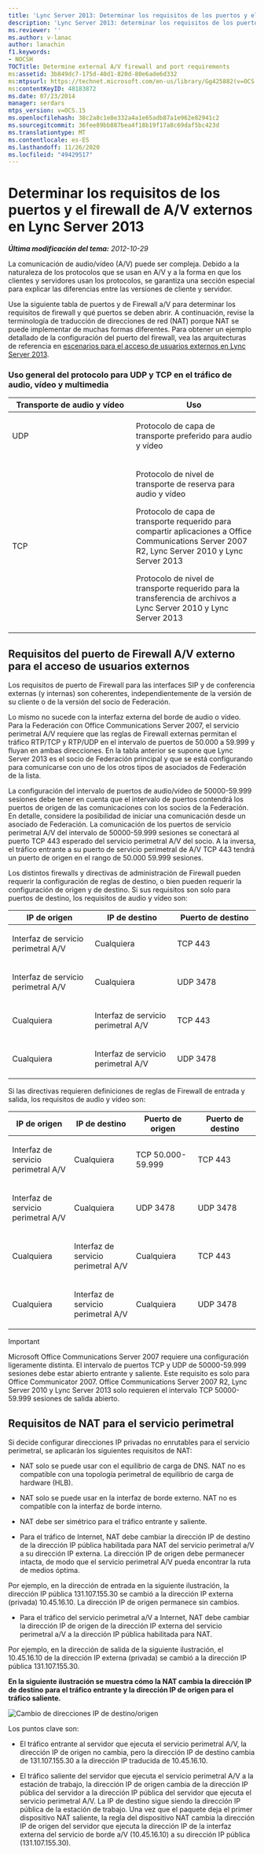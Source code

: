 ```yaml
---
title: 'Lync Server 2013: Determinar los requisitos de los puertos y el firewall de A/V externos'
description: 'Lync Server 2013: determinar los requisitos de los puertos y el Firewall A/V externo.'
ms.reviewer: ''
ms.author: v-lanac
author: lanachin
f1.keywords:
- NOCSH
TOCTitle: Determine external A/V firewall and port requirements
ms:assetid: 3b849dc7-175d-40d1-820d-80e6ade6d332
ms:mtpsurl: https://technet.microsoft.com/en-us/library/Gg425882(v=OCS.15)
ms:contentKeyID: 48183872
ms.date: 07/23/2014
manager: serdars
mtps_version: v=OCS.15
ms.openlocfilehash: 38c2a8c1e8e332a4a1e65adb87a1e962e82941c2
ms.sourcegitcommit: 36fee89bb887bea4f18b19f17a8c69daf5bc423d
ms.translationtype: MT
ms.contentlocale: es-ES
ms.lasthandoff: 11/26/2020
ms.locfileid: "49429517"
---
```

# <a name="determine-external-av-firewall-and-port-requirements-for-lync-server-2013"></a>Determinar los requisitos de los puertos y el firewall de A/V externos en Lync Server 2013

<div data-xmlns="http://www.w3.org/1999/xhtml">

<div class="topic" data-xmlns="http://www.w3.org/1999/xhtml" data-msxsl="urn:schemas-microsoft-com:xslt" data-cs="https://msdn.microsoft.com/">

<div data-asp="https://msdn2.microsoft.com/asp">



</div>

<div id="mainSection">

<div id="mainBody">

<span> </span>

_**Última modificación del tema:** 2012-10-29_

La comunicación de audio/vídeo (A/V) puede ser compleja. Debido a la naturaleza de los protocolos que se usan en A/V y a la forma en que los clientes y servidores usan los protocolos, se garantiza una sección especial para explicar las diferencias entre las versiones de cliente y servidor.

Use la siguiente tabla de puertos y de Firewall a/V para determinar los requisitos de firewall y qué puertos se deben abrir. A continuación, revise la terminología de traducción de direcciones de red (NAT) porque NAT se puede implementar de muchas formas diferentes. Para obtener un ejemplo detallado de la configuración del puerto del firewall, vea las arquitecturas de referencia en [escenarios para el acceso de usuarios externos en Lync Server 2013](lync-server-2013-scenarios-for-external-user-access.md).

### <a name="general-protocol-usage-for-udp-and-tcp-in-audiovideo-and-media-traffic"></a>Uso general del protocolo para UDP y TCP en el tráfico de audio, vídeo y multimedia

<table>
<colgroup>
<col style="width: 50%" />
<col style="width: 50%" />
</colgroup>
<thead>
<tr class="header">
<th>Transporte de audio y vídeo</th>
<th>Uso</th>
</tr>
</thead>
<tbody>
<tr class="odd">
<td><p>UDP</p></td>
<td><p>Protocolo de capa de transporte preferido para audio y vídeo</p></td>
</tr>
<tr class="even">
<td><p>TCP</p></td>
<td><p>Protocolo de nivel de transporte de reserva para audio y vídeo</p>
<p>Protocolo de capa de transporte requerido para compartir aplicaciones a Office Communications Server 2007 R2, Lync Server 2010 y Lync Server 2013</p>
<p>Protocolo de nivel de transporte requerido para la transferencia de archivos a Lync Server 2010 y Lync Server 2013</p></td>
</tr>
</tbody>
</table>


<div>

## <a name="external-av-firewall-port-requirements-for-external-user-access"></a>Requisitos del puerto de Firewall A/V externo para el acceso de usuarios externos

Los requisitos de puerto de Firewall para las interfaces SIP y de conferencia externas (y internas) son coherentes, independientemente de la versión de su cliente o de la versión del socio de Federación.

Lo mismo no sucede con la interfaz externa del borde de audio o vídeo. Para la Federación con Office Communications Server 2007, el servicio perimetral A/V requiere que las reglas de Firewall externas permitan el tráfico RTP/TCP y RTP/UDP en el intervalo de puertos de 50.000 a 59.999 y fluyan en ambas direcciones. En la tabla anterior se supone que Lync Server 2013 es el socio de Federación principal y que se está configurando para comunicarse con uno de los otros tipos de asociados de Federación de la lista.

La configuración del intervalo de puertos de audio/vídeo de 50000-59.999 sesiones debe tener en cuenta que el intervalo de puertos contendrá los puertos de origen de las comunicaciones con los socios de la Federación. En detalle, considere la posibilidad de iniciar una comunicación desde un asociado de Federación. La comunicación de los puertos de servicio perimetral A/V del intervalo de 50000-59.999 sesiones se conectará al puerto TCP 443 esperado del servicio perimetral A/V del socio. A la inversa, el tráfico entrante a su puerto de servicio perimetral de A/V TCP 443 tendrá un puerto de origen en el rango de 50.000 59.999 sesiones.

Los distintos firewalls y directivas de administración de Firewall pueden requerir la configuración de reglas de destino, o bien pueden requerir la configuración de origen y de destino. Si sus requisitos son solo para puertos de destino, los requisitos de audio y vídeo son:


<table>
<colgroup>
<col style="width: 33%" />
<col style="width: 33%" />
<col style="width: 33%" />
</colgroup>
<thead>
<tr class="header">
<th>IP de origen</th>
<th>IP de destino</th>
<th>Puerto de destino</th>
</tr>
</thead>
<tbody>
<tr class="odd">
<td><p>Interfaz de servicio perimetral A/V</p></td>
<td><p>Cualquiera</p></td>
<td><p>TCP 443</p></td>
</tr>
<tr class="even">
<td><p>Interfaz de servicio perimetral A/V</p></td>
<td><p>Cualquiera</p></td>
<td><p>UDP 3478</p></td>
</tr>
<tr class="odd">
<td><p>Cualquiera</p></td>
<td><p>Interfaz de servicio perimetral A/V</p></td>
<td><p>TCP 443</p></td>
</tr>
<tr class="even">
<td><p>Cualquiera</p></td>
<td><p>Interfaz de servicio perimetral A/V</p></td>
<td><p>UDP 3478</p></td>
</tr>
</tbody>
</table>


Si las directivas requieren definiciones de reglas de Firewall de entrada y salida, los requisitos de audio y vídeo son:


<table>
<colgroup>
<col style="width: 25%" />
<col style="width: 25%" />
<col style="width: 25%" />
<col style="width: 25%" />
</colgroup>
<thead>
<tr class="header">
<th>IP de origen</th>
<th>IP de destino</th>
<th>Puerto de origen</th>
<th>Puerto de destino</th>
</tr>
</thead>
<tbody>
<tr class="odd">
<td><p>Interfaz de servicio perimetral A/V</p></td>
<td><p>Cualquiera</p></td>
<td><p>TCP 50.000-59.999</p></td>
<td><p>TCP 443</p></td>
</tr>
<tr class="even">
<td><p>Interfaz de servicio perimetral A/V</p></td>
<td><p>Cualquiera</p></td>
<td><p>UDP 3478</p></td>
<td><p>UDP 3478</p></td>
</tr>
<tr class="odd">
<td><p>Cualquiera</p></td>
<td><p>Interfaz de servicio perimetral A/V</p></td>
<td><p>Cualquiera</p></td>
<td><p>TCP 443</p></td>
</tr>
<tr class="even">
<td><p>Cualquiera</p></td>
<td><p>Interfaz de servicio perimetral A/V</p></td>
<td><p>Cualquiera</p></td>
<td><p>UDP 3478</p></td>
</tr>
</tbody>
</table>


<div>


> [!IMPORTANT]  
> Microsoft Office Communications Server 2007 requiere una configuración ligeramente distinta. El intervalo de puertos TCP y UDP de 50000-59.999 sesiones debe estar abierto entrante y saliente. Este requisito es solo para Office Communicator 2007. Office Communications Server 2007 R2, Lync Server 2010 y Lync Server 2013 solo requieren el intervalo TCP 50000-59.999 sesiones de salida abierto.



</div>

</div>

<div>

## <a name="nat-requirements-for-the-edge-service"></a>Requisitos de NAT para el servicio perimetral

Si decide configurar direcciones IP privadas no enrutables para el servicio perimetral, se aplicarán los siguientes requisitos de NAT:

  - NAT solo se puede usar con el equilibrio de carga de DNS. NAT no es compatible con una topología perimetral de equilibrio de carga de hardware (HLB).

  - NAT solo se puede usar en la interfaz de borde externo. NAT no es compatible con la interfaz de borde interno.

  - NAT debe ser simétrico para el tráfico entrante y saliente.
    
  - Para el tráfico de Internet, NAT debe cambiar la dirección IP de destino de la dirección IP pública habilitada para NAT del servicio perimetral a/V a su dirección IP externa. La dirección IP de origen debe permanecer intacta, de modo que el servicio perimetral A/V pueda encontrar la ruta de medios óptima.
  
  Por ejemplo, en la dirección de entrada en la siguiente ilustración, la dirección IP pública 131.107.155.30 se cambió a la dirección IP externa (privada) 10.45.16.10. La dirección IP de origen permanece sin cambios.
  
  - Para el tráfico del servicio perimetral a/V a Internet, NAT debe cambiar la dirección IP de origen de la dirección IP externa del servicio perimetral a/V a la dirección IP pública habilitada para NAT.

Por ejemplo, en la dirección de salida de la siguiente ilustración, el 10.45.16.10 de la dirección IP externa (privada) se cambió a la dirección IP pública 131.107.155.30.

**En la siguiente ilustración se muestra cómo la NAT cambia la dirección IP de destino para el tráfico entrante y la dirección IP de origen para el tráfico saliente.**

![Cambio de direcciones IP de destino/origen](images/Gg425882.0fee7ec5-4cb8-4aff-9164-e7fbab73336d(OCS.15).jpg "Cambio de direcciones IP de destino/origen")

Los puntos clave son:

  - El tráfico entrante al servidor que ejecuta el servicio perimetral A/V, la dirección IP de origen no cambia, pero la dirección IP de destino cambia de 131.107.155.30 a la dirección IP traducida de 10.45.16.10.

  - El tráfico saliente del servidor que ejecuta el servicio perimetral A/V a la estación de trabajo, la dirección IP de origen cambia de la dirección IP pública del servidor a la dirección IP pública del servidor que ejecuta el servicio perimetral A/V. La IP de destino sigue siendo la dirección IP pública de la estación de trabajo. Una vez que el paquete deja el primer dispositivo NAT saliente, la regla del dispositivo NAT cambia la dirección IP de origen del servidor que ejecuta la dirección IP de la interfaz externa del servicio de borde a/V (10.45.16.10) a su dirección IP pública (131.107.155.30).

</div>

</div>

<span> </span>

</div>

</div>

</div>

